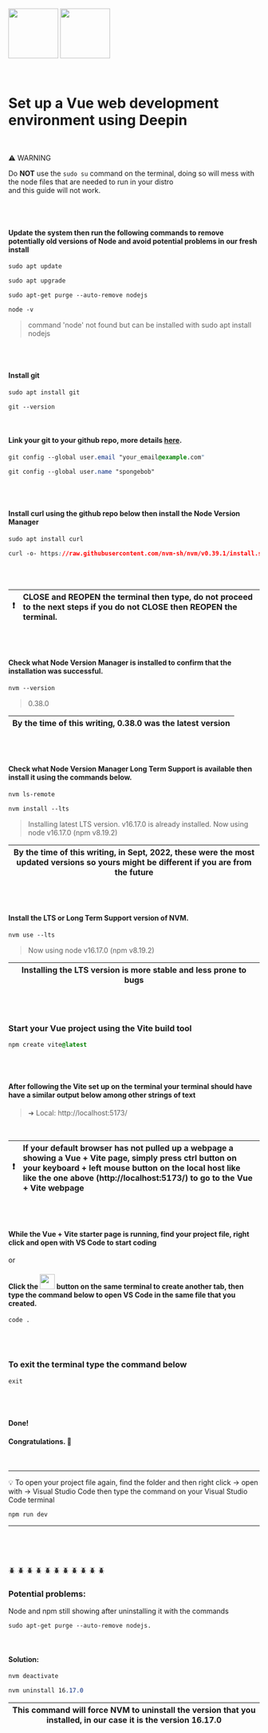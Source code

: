 <br />
<p float="left">
<img src="https://user-images.githubusercontent.com/42762293/191895178-349dce0b-2f58-4edb-8494-575e98ac8a7d.svg" width="100" height="100"> <img src="https://user-images.githubusercontent.com/42762293/191897198-d3dc5a76-ae9b-46f8-bf33-087f6f27e591.svg" width="100" height="100">
</p>


<br />


# Set up a Vue web development environment using Deepin

<br />

 :warning: WARNING          


Do **NOT** use the ```sudo su``` command on the terminal, doing so will mess with the node files that are needed to run in your distro
<br>
and this guide will not work.


<br />
<br />

#### Update the system then run the following commands to remove potentially old versions of Node and avoid potential problems in our fresh install

```css
sudo apt update
```

```css
sudo apt upgrade
```

```css
sudo apt-get purge --auto-remove nodejs
```

```css
node -v
```

 > command 'node' not found but can be installed with sudo apt install nodejs


<br />
<br />


#### Install git
```css
sudo apt install git
```

```css
git --version
```

<br />

#### Link your git to your github repo, more details [here](https://www.atlassian.com/git/tutorials/setting-up-a-repository/git-config).

```css
git config --global user.email "your_email@example.com"
```

```css
git config --global user.name "spongebob"
```


<br />
<br />

#### Install curl using the github repo below then install the Node Version Manager

```css
sudo apt install curl
```

```css
curl -o- https://raw.githubusercontent.com/nvm-sh/nvm/v0.39.1/install.sh | bash
```



<br />
<br />



| :exclamation:    | CLOSE and REOPEN the terminal then type, do not proceed to the next steps if you do not CLOSE then REOPEN the terminal.|
|---------------|:------------------------|

<br />
<br />

#### Check what Node Version Manager is installed to confirm that the installation was successful.
```css
nvm --version
```

> 0.38.0

| By the time of this writing, 0.38.0 was the latest version  |
|-----------------------------------------|

<br />
<br />



#### Check what Node Version Manager Long Term Support is available then install it using the commands below.
```css
nvm ls-remote
```

```css
nvm install --lts
```

> Installing latest LTS version.
> v16.17.0 is already installed.
> Now using node v16.17.0 (npm v8.19.2)


| By the time of this writing, in Sept, 2022, these were the most updated versions so yours might be different if you are from the future |
|-----------------------------------------|

<br />
<br />

#### Install the LTS or Long Term Support version of NVM.

```css
nvm use --lts
```

> Now using node v16.17.0 (npm v8.19.2)

| Installing the LTS version is more stable and less prone to bugs |
|-----------------------------------------|

<br />
<br />


### Start your Vue project using the Vite build tool
```css
npm create vite@latest
```
<br />
<br />

#### After following the Vite set up on the terminal your terminal should have have a similar output below among other strings of text

> ➜ Local: http://localhost:5173/

<br />

   


| :exclamation:    | If your default browser has not pulled up a webpage a showing a Vue + Vite page, simply press ctrl button on your keyboard + left mouse button on the local host like like the one above (http://localhost:5173/) to go to the Vue + Vite webpage|
|---------------|:------------------------|

<br />
<br />

#### While the Vue + Vite starter page is running, find your project file, right click and open with VS Code to start coding

or

#### Click the  <img src="https://user-images.githubusercontent.com/42762293/191899713-7d986d32-8779-4d87-9f5c-f65528e75a90.svg" width="30" height="30">    button on the same terminal to create another tab, then type the command below to open VS Code in the same file that you created.
```css
code .
```
<br />
<br />

### To exit the terminal type the command below
```css
exit
```
<br />
<br />

#### Done!
#### Congratulations. :tada:

#### 

<br />

***


:bulb:    To open your project file again, find the folder and then right click -> open with -> Visual Studio Code then type the command
on your Visual Studio Code terminal

```css
npm run dev
``` 
***
<br />
<br />
<br />

:beetle: :beetle: :beetle: :beetle: :beetle: :beetle: :beetle: :beetle: :beetle: :beetle: :beetle:
### Potential problems: 

Node and npm still showing after uninstalling it with the commands 

 ```css
sudo apt-get purge --auto-remove nodejs.
```
<br />

#### Solution: 
```css
nvm deactivate
```
```css
nvm uninstall 16.17.0 
```
| This command will force NVM to uninstall the version that you installed, in our case it is the version 16.17.0|
|-----------------------------------------|
